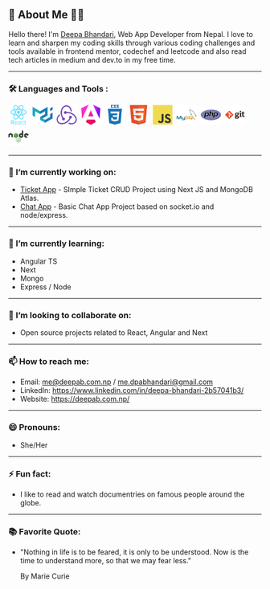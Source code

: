 
<!-- About Me -->
## 👋 About Me :woman_technologist: 

Hello there! I'm [Deepa Bhandari](https://deepab.com.np/), Web App Developer from Nepal. I love to learn and sharpen my coding skills through various coding challenges and tools available in frontend mentor, codechef and leetcode and  also read tech articles in medium and dev.to in my free time. 

---

### :hammer_and_wrench: Languages and Tools :
<div>
  <img src="https://github.com/devicons/devicon/blob/master/icons/react/react-original-wordmark.svg" title="React" alt="React" width="40" height="40"/>&nbsp;
  <img src="https://github.com/devicons/devicon/blob/master/icons/materialui/materialui-original.svg" title="Material UI" alt="Material UI" width="40" height="40"/>&nbsp;
  <img src="https://github.com/devicons/devicon/blob/master/icons/redux/redux-original.svg" title="Redux" alt="Redux " width="40" height="40"/>&nbsp;
  <img src="https://github.com/devicons/devicon/blob/master/icons/angular/angular-original.svg" title="Redux" alt="Redux " width="40" height="40"/>&nbsp;
  <img src="https://github.com/devicons/devicon/blob/master/icons/css3/css3-plain-wordmark.svg"  title="CSS3" alt="CSS" width="40" height="40"/>&nbsp;
  <img src="https://github.com/devicons/devicon/blob/master/icons/html5/html5-original.svg" title="HTML5" alt="HTML" width="40" height="40"/>&nbsp;
  <img src="https://github.com/devicons/devicon/blob/master/icons/javascript/javascript-original.svg" title="JavaScript" alt="JavaScript" width="40" height="40"/>&nbsp;
  <img src="https://github.com/devicons/devicon/blob/master/icons/mysql/mysql-original-wordmark.svg" title="MySQL"  alt="MySQL" width="40" height="40"/>&nbsp;
  <img src="https://github.com/devicons/devicon/blob/master/icons/php/php-original.svg" title="MySQL"  alt="MySQL" width="40" height="40"/>&nbsp;
  <img src="https://github.com/devicons/devicon/blob/master/icons/git/git-original-wordmark.svg" title="Git" **alt="Git" width="40" height="40"/>
  <img src="https://github.com/devicons/devicon/blob/master/icons/nodejs/nodejs-original-wordmark.svg" title="Git" **alt="Git" width="40" height="40"/>
</div>

---

### 🔭 I’m currently working on:
- [Ticket App](https://ticket-app-coral.vercel.app/) - SImple Ticket CRUD Project using Next JS and MongoDB Atlas.
- [Chat App](https://chatapp-mz4s.onrender.com/) - Basic Chat App Project based on socket.io and node/express.

---

### 🌱 I’m currently learning:
- Angular TS
- Next
- Mongo
- Express / Node
  
---

### 👯 I’m looking to collaborate on:
- Open source projects related to React, Angular and Next

---  

### 📫 How to reach me:
- Email: me@deepab.com.np  / me.dpabhandari@gmail.com
- LinkedIn: https://www.linkedin.com/in/deepa-bhandari-2b57041b3/
- Website: https://deepab.com.np/

---

### 😄 Pronouns:
- She/Her

---

### ⚡ Fun fact:
- I like to read and watch documentries on famous people around the globe.

---

### 📚 Favorite Quote:
- "Nothing in life is to be feared, it is only to be understood. Now is the time to understand more, so that we may fear less."

  By Marie Curie

